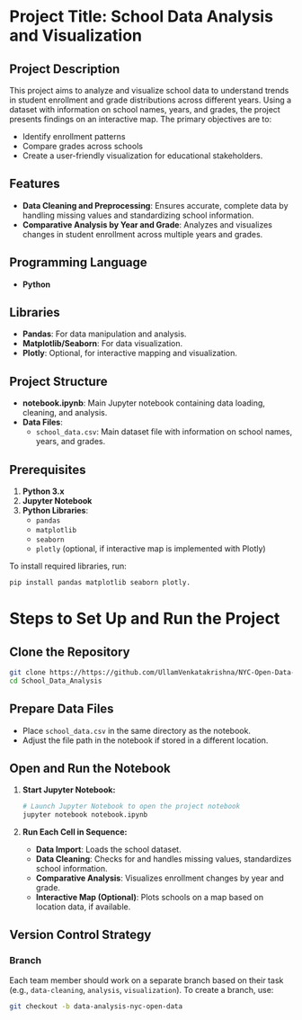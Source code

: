 # Project Title: School Data Analysis and Visualization

## Project Description
This project aims to analyze and visualize school data to understand trends in student enrollment and grade distributions across different years. Using a dataset with information on school names, years, and grades, the project presents findings on an interactive map. The primary objectives are to:
- Identify enrollment patterns
- Compare grades across schools
- Create a user-friendly visualization for educational stakeholders.

## Features
- **Data Cleaning and Preprocessing**: Ensures accurate, complete data by handling missing values and standardizing school information.
- **Comparative Analysis by Year and Grade**: Analyzes and visualizes changes in student enrollment across multiple years and grades.

## Programming Language
- **Python**

## Libraries
- **Pandas**: For data manipulation and analysis.
- **Matplotlib/Seaborn**: For data visualization.
- **Plotly**: Optional, for interactive mapping and visualization.

## Project Structure
- **notebook.ipynb**: Main Jupyter notebook containing data loading, cleaning, and analysis.
- **Data Files**:
  - `school_data.csv`: Main dataset file with information on school names, years, and grades.

## Prerequisites
1. **Python 3.x**
2. **Jupyter Notebook**
3. **Python Libraries**:
   - `pandas`
   - `matplotlib`
   - `seaborn`
   - `plotly` (optional, if interactive map is implemented with Plotly)

To install required libraries, run:
```bash
pip install pandas matplotlib seaborn plotly.
```

# Steps to Set Up and Run the Project

## Clone the Repository

```bash
git clone https://https://github.com/UllamVenkatakrishna/NYC-Open-Data-Analysis.git
cd School_Data_Analysis
```

## Prepare Data Files

- Place `school_data.csv` in the same directory as the notebook.
- Adjust the file path in the notebook if stored in a different location.

## Open and Run the Notebook

1. **Start Jupyter Notebook:**

    ```bash
    # Launch Jupyter Notebook to open the project notebook
    jupyter notebook notebook.ipynb
    ```

2. **Run Each Cell in Sequence:**

    - **Data Import**: Loads the school dataset.
    - **Data Cleaning**: Checks for and handles missing values, standardizes school information.
    - **Comparative Analysis**: Visualizes enrollment changes by year and grade.
    - **Interactive Map (Optional)**: Plots schools on a map based on location data, if available.

## Version Control Strategy

### Branch
Each team member should work on a separate branch based on their task (e.g., `data-cleaning`, `analysis`, `visualization`).
To create a branch, use:

```bash
git checkout -b data-analysis-nyc-open-data
```

